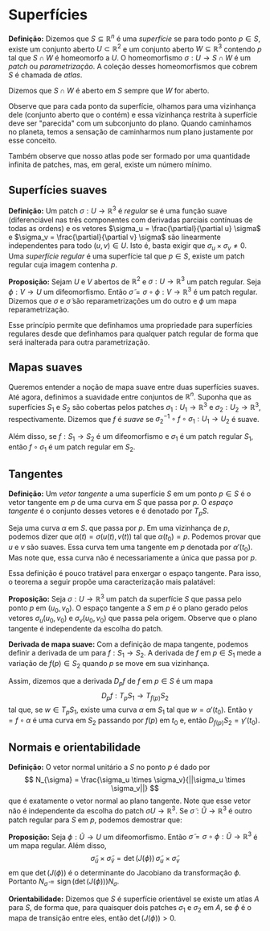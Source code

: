 # Superfícies

**Definição:** Dizemos que $S \subseteq \mathbb{R}^n$ é uma *superfície* se
para todo ponto $p \in S$, existe um conjunto aberto $U \subset \mathbb{R}^2$
e um conjunto aberto $W \subseteq \mathbb{R}^3$ contendo $p$ tal que $S \cap
W$ é homeomorfo a $U$.  O homeomorfismo $\sigma : U \to S \cap W$ é um
*patch* ou *parametrização*. A coleção desses homeomorfismos que cobrem $S$ é
chamada de *atlas*. 

Dizemos que $S \cap W$ é aberto em $S$ sempre que $W$ for aberto. 

Observe que para cada ponto da superfície, olhamos para uma vizinhança dele
(conjunto aberto que o contém) e essa vizinhança restrita à superfície deve
ser "parecida" com um subconjunto do plano. Quando caminhamos no planeta,
temos a sensação de caminharmos num plano justamente por esse conceito. 

Também observe que nosso atlas pode ser formado por uma quantidade infinita de
patches, mas, em geral, existe um número mínimo.

## Superfícies suaves

**Definição:** Um patch $\sigma : U \to \mathbb{R}^3$ é *regular* se é uma
função suave (diferenciável nas três componentes com derivadas parciais
contínuas de todas as ordens) e os vetores $\sigma_u =
\frac{\partial}{\partial u} \sigma$ e $\sigma_v =
\frac{\partial}{\partial v} \sigma$ são linearmente independentes para todo
$(u,v) \in U$. Isto é, basta exigir que $\sigma_u \times \sigma_v \neq 0$. 
Uma *superfície regular* é uma superfície tal que $p \in S$, existe um patch
regular cuja imagem contenha $p$. 

**Proposição:** Sejam $U$ e $V$ abertos de $\mathbb{R}^2$ e $\sigma : U \to
\mathbb{R}^3$ um patch regular. Seja $\phi : V \to U$ um difeomorfismo. Então 
$\tilde{\sigma} = \sigma \circ \phi : V \to \mathbb{R}^3$ é um patch regular.
Dizemos que $\sigma$ e $\tilde{\sigma}$ são reparametrizações um do outro e
$\phi$ um mapa reparametrização. 

Esse princípio permite que definhamos uma propriedade para superfícies
regulares desde que definhamos para qualquer patch regular de forma que será
inalterada para outra parametrização. 

## Mapas suaves 

Queremos entender a noção de mapa suave entre duas superfícies suaves. Até
agora, definimos a suavidade entre conjuntos de $\mathbb{R}^n$. Suponha que as
superfícies $S_1$ e $S_2$ são cobertas pelos patches $\sigma_1 : U_1 \to
\mathbb{R}^3$ e $\sigma_2 : U_2 \to \mathbb{R}^3$, respectivamente. Dizemos
que $f$ é *suave* se $\sigma_2^{-1} \circ f \circ \sigma_1 : U_1 \to U_2$ é
suave. 

Além disso, se $f: S_1 \to S_2$ é um difeomorfismo e $\sigma_1$ é um patch
regular $S_1$, então $f \circ \sigma_1$ é um patch regular em $S_2$. 

## Tangentes

**Definição:** Um *vetor tangente* a uma superfície $S$ em um ponto $p \in
S$ é o vetor tangente em $p$ de uma curva em $S$ que passa por $p$. O *espaço
tangente* é o conjunto desses vetores e é denotado por $T_pS$.  

Seja uma curva $\alpha$ em $S$. que passa por $p$. Em uma vizinhança de $p$,
podemos dizer que $\alpha(t) = \sigma(u(t), v(t))$ tal que $\alpha(t_0) = p$.
Podemos provar que $u$ e $v$ são suaves. Essa curva tem uma tangente em $p$
denotada por $\alpha '(t_0)$. Mas note que, essa curva não é necessariamente a
única que passa por $p$. 

Essa definição é pouco tratável para enxergar o espaço tangente. Para
isso, o teorema a seguir propõe uma caracterização mais palatável: 

**Proposição:** Seja $\sigma : U \to \mathbb{R}^3$ um patch da superfície $S$
que passa pelo ponto $p$ em $(u_0, v_0)$. O espaço tangente a $S$ em $p$ é o
plano gerado pelos vetores $\sigma_u(u_0, v_0)$ e $\sigma_v(u_0, v_0)$ que
passa pela origem.  Observe que o plano tangente é independente da escolha do
patch. 

**Derivada de mapa suave:** Com a definição de mapa tangente, podemos definir
a derivada de um para $f: S_1 \to S_2$. A derivada de $f$ em $p \in S_1$ mede
a variação de $f(p) \in S_2$ quando $p$ se move em sua vizinhança. 

Assim, dizemos que a derivada $D_pf$ de $f$ em $p \in S$ é um mapa 
$$
D_pf : T_pS_1 \to T_{f(p)}S_2
$$
tal que, se $w \in T_pS_1$, existe uma curva $\alpha$ em $S_1$ tal que $w = \alpha
'(t_0)$. Então $\gamma = f \circ \alpha$ é uma curva em $S_2$ passando por
$f(p)$ em $t_0$ e, então $D_{f(p)}S_2 = \gamma '(t_0)$. 

## Normais e orientabilidade 

**Definição:** O vetor normal unitário a $S$ no ponto $p$ é dado por 
$$
N_{\sigma} = \frac{\sigma_u \times \sigma_v}{||\sigma_u \times \sigma_v||}
$$
que é exatamente o vetor normal ao plano tangente. Note que esse vetor não é
independente da escolha do patch $\sigma U \to \mathbb{R}^3$. Se
$\tilde{\sigma} : \tilde{U} \to \mathbb{R}^3$ é outro patch regular para $S$
em $p$, podemos demostrar que:

**Proposição:** Seja $\phi : \tilde{U} \to U$ um difeomorfismo. Então
$\tilde{\sigma} = \sigma \circ \phi : \tilde{U} \to \mathbb{R}^3$ é um mapa
regular. Além disso, 
$$
\tilde{\sigma}_{\tilde{u}} \times \tilde{\sigma}_{\tilde{v}} = \operatorname{det}(J(\phi)) \,
\tilde{\sigma}_u \times \tilde{\sigma}_v  
$$
em que $\operatorname{det}(J(\phi))$ é o determinante do Jacobiano da transformação $\phi$.
Portanto $N_{\tilde{\sigma}} = \operatorname{sign}(\operatorname{det}(J(\phi))) N_{\sigma}$.

**Orientabilidade:** Dizemos que $S$ é superfície orientável se existe um
atlas $A$ para $S$, de forma que, para quaisquer dois patches $\sigma_1$ e
$\sigma_2$ em $A$, se $\phi$ é o mapa de transição entre eles, então
$\operatorname{det}(J(\phi)) > 0$. 